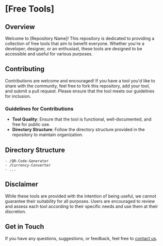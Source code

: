 # [Free Tools]

## Overview

Welcome to [Repository Name]! This repository is dedicated to providing a collection of free tools that aim to benefit everyone. Whether you're a developer, designer, or an enthusiast, these tools are designed to be accessible and useful for various purposes.

## Contributing

Contributions are welcome and encouraged! If you have a tool you'd like to share with the community, feel free to fork this repository, add your tool, and submit a pull request. Please ensure that the tool meets our guidelines for inclusion.

### Guidelines for Contributions

- **Tool Quality**: Ensure that the tool is functional, well-documented, and free for public use.
- **Directory Structure**: Follow the directory structure provided in the repository to maintain organization.

## Directory Structure

```
- /QR-Code-Generator
- /Currency-Converter
- ...
```


## Disclaimer

While these tools are provided with the intention of being useful, we cannot guarantee their suitability for all purposes. Users are encouraged to review and assess each tool according to their specific needs and use them at their discretion.

## Get in Touch

If you have any questions, suggestions, or feedback, feel free to [contact us](mailto:abhinavtej0212@.com).
